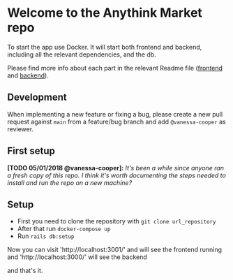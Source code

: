 # Welcome to the Anythink Market repo

To start the app use Docker. It will start both frontend and backend, including all the relevant dependencies, and the db.

Please find more info about each part in the relevant Readme file ([frontend](frontend/readme.md) and [backend](backend/README.md)).

## Development

When implementing a new feature or fixing a bug, please create a new pull request against `main` from a feature/bug branch and add `@vanessa-cooper` as reviewer.

## First setup

**[TODO 05/01/2018 @vanessa-cooper]:** _It's been a while since anyone ran a fresh copy of this repo. I think it's worth documenting the steps needed to install and run the repo on a new machine?_

## Setup
* First you need to clone the repository with `git clone url_repository`
* After that run `docker-compose up`
* Run `rails db:setup`

Now you can visit 'http://localhost:3001/' and will see the frontend running and 'http://localhost:3000/' will see the backend

and that's it.
